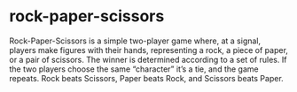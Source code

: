 # rock-paper-scissors
Rock-Paper-Scissors is a simple two-player game where, at a signal, players make figures with their hands, representing a rock, a piece of paper, or a pair of scissors. The winner is determined according to a set of rules. If the two players choose the same “character” it’s a tie, and the game repeats.
Rock beats Scissors,
Paper beats Rock, and
Scissors beats Paper.
